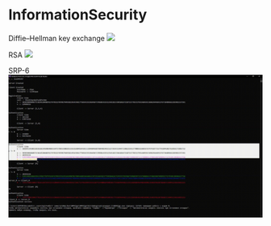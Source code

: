 # InformationSecurity

Diffie–Hellman key exchange
![](DH.gif)

RSA
![](RSA.gif)

SRP-6
![](SRP-6.gif)

